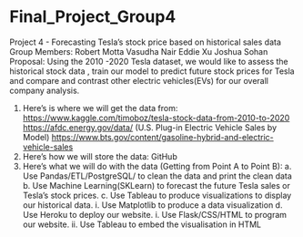 # Final_Project_Group4
Project 4 - Forecasting Tesla’s stock price based on historical sales data
Group Members:
Robert Motta
Vasudha Nair
Eddie Xu
Joshua Sohan
Proposal:
Using the 2010 -2020 Tesla dataset, we would like to assess the historical stock data , train our
model to predict future stock prices for Tesla and compare and contrast other electric
vehicles(EVs) for our overall company analysis.
1. Here’s is where we will get the data from:
https://www.kaggle.com/timoboz/tesla-stock-data-from-2010-to-2020
https://afdc.energy.gov/data/ (U.S. Plug-in Electric Vehicle Sales by Model)
https://www.bts.gov/content/gasoline-hybrid-and-electric-vehicle-sales
2. Here’s how we will store the data:
GitHub
3. Here’s what we will do with the data (Getting from Point A to Point B):
a. Use Pandas/ETL/PostgreSQL/ to clean the data and print the clean data
b. Use Machine Learning(SKLearn) to forecast the future Tesla sales or Tesla’s
stock prices.
c. Use Tableau to produce visualizations to display our historical data.
i. Use Matplotlib to produce a data visualization
d. Use Heroku to deploy our website.
i. Use Flask/CSS/HTML to program our website.
ii. Use Tableau to embed the visualisation in HTML